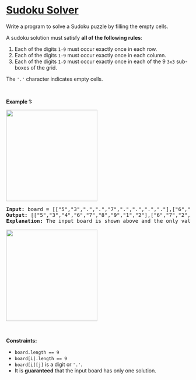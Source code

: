 # [Sudoku Solver](https://leetcode.com/problems/sudoku-solver/)
<p>Write a program to solve a Sudoku puzzle by filling the empty cells.</p>

<p>A sudoku solution must satisfy <strong>all of the following rules</strong>:</p>

<ol>
	<li>Each of the digits <code>1-9</code> must occur exactly once in each row.</li>
	<li>Each of the digits <code>1-9</code> must occur exactly once in each column.</li>
	<li>Each of the digits <code>1-9</code> must occur exactly once in each of the 9 <code>3x3</code> sub-boxes of the grid.</li>
</ol>

<p>The <code>'.'</code> character indicates empty cells.</p>

<p>&nbsp;</p>
<p><strong class="example">Example 1:</strong></p>
<img src="https://upload.wikimedia.org/wikipedia/commons/thumb/f/ff/Sudoku-by-L2G-20050714.svg/250px-Sudoku-by-L2G-20050714.svg.png" style="height: 250px; width: 250px;">
<pre><strong>Input:</strong> board = [["5","3",".",".","7",".",".",".","."],["6",".",".","1","9","5",".",".","."],[".","9","8",".",".",".",".","6","."],["8",".",".",".","6",".",".",".","3"],["4",".",".","8",".","3",".",".","1"],["7",".",".",".","2",".",".",".","6"],[".","6",".",".",".",".","2","8","."],[".",".",".","4","1","9",".",".","5"],[".",".",".",".","8",".",".","7","9"]]
<strong>Output:</strong> [["5","3","4","6","7","8","9","1","2"],["6","7","2","1","9","5","3","4","8"],["1","9","8","3","4","2","5","6","7"],["8","5","9","7","6","1","4","2","3"],["4","2","6","8","5","3","7","9","1"],["7","1","3","9","2","4","8","5","6"],["9","6","1","5","3","7","2","8","4"],["2","8","7","4","1","9","6","3","5"],["3","4","5","2","8","6","1","7","9"]]
<strong>Explanation:</strong>&nbsp;The input board is shown above and the only valid solution is shown below:

<img src="https://upload.wikimedia.org/wikipedia/commons/thumb/3/31/Sudoku-by-L2G-20050714_solution.svg/250px-Sudoku-by-L2G-20050714_solution.svg.png" style="height: 250px; width: 250px;">
</pre>

<p>&nbsp;</p>
<p><strong>Constraints:</strong></p>

<ul>
	<li><code>board.length == 9</code></li>
	<li><code>board[i].length == 9</code></li>
	<li><code>board[i][j]</code> is a digit or <code>'.'</code>.</li>
	<li>It is <strong>guaranteed</strong> that the input board has only one solution.</li>
</ul>
